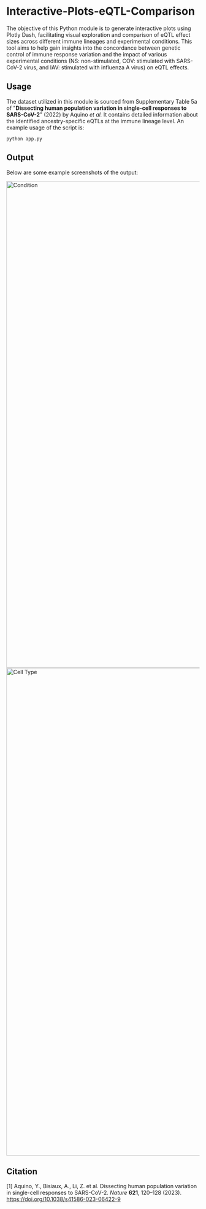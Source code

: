 # Interactive-Plots-eQTL-Comparison

The objective of this Python module is to generate interactive plots using Plotly Dash, facilitating visual exploration and comparison of eQTL effect sizes across different immune lineages and experimental conditions. This tool aims to help gain insights into the concordance between genetic control of immune response variation and the impact of various experimental conditions (NS: non-stimulated, COV: stimulated with SARS-CoV-2 virus, and IAV: stimulated with influenza A virus) on eQTL effects.

## Usage
The dataset utilized in this module is sourced from Supplementary Table 5a of "**Dissecting human population variation in single-cell responses to SARS-CoV-2**" (2022) by Aquino *et al.* It contains detailed information about the identified ancestry-specific eQTLs at the immune lineage level. An example usage of the script is:

```
python app.py
```
## Output
Below are some example screenshots of the output:

<img width="1270" alt="Condition" src="https://github.com/tamarintandra/Interactive-Plots-eQTL-Comparison/assets/140521132/aa8de2bd-3156-433d-888d-79a64efb542e">

<img width="1272" alt="Cell Type" src="https://github.com/tamarintandra/Interactive-Plots-eQTL-Comparison/assets/140521132/a53ce0e3-dbb1-40e0-88a5-c747b327186a">

## Citation
[1] Aquino, Y., Bisiaux, A., Li, Z. et al. Dissecting human population variation in single-cell responses to SARS-CoV-2. *Nature* **621**, 120–128 (2023). https://doi.org/10.1038/s41586-023-06422-9

